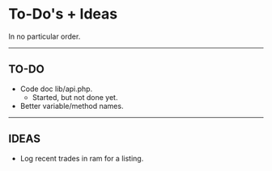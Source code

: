 # To-Do's + Ideas

In no particular order.

---

## TO-DO

- Code doc lib/api.php.
  - Started, but not done yet.
- Better variable/method names.

---

## IDEAS

- Log recent trades in ram for a listing.
